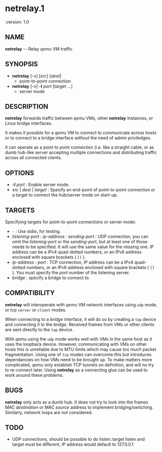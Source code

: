 # netrelay.1
:version: 1.0

## NAME

**netrelay** -- Relay _qemu_ VM traffic

## SYNOPSIS

- **netrelay** [-v] [_src_] [_dest_]
  - point-to-point connection
- **netrelay** [-v] **-l** _port_ [_target_ ...]
  - server mode

## DESCRIPTION

**netrelay** forwards traffic between _qemu_ VMs, other
**netrelay** instances, or Linux bridge interfaces.

It makes it possible for a _qemu_ VM to connect to communicate
across hosts or to connect to a bridge interface *without* the
need of admin priviledges.

It can operate as a point to point connection (i.e. like a
straight cable, or as dumb hub-like server accepting multiple
connections and distributing traffic across all connected
clients.

## OPTIONS

- **-l** _port_ : Enable server mode.
- _src_ | _dest_ | _target_ : Specify an end-point of
  point-to-point connection or a target to connect the hub/server
  mode on start-up.

## TARGETS

Specifying targets for point-to-point connections or server mode:

- `-` : Use stdio, for testing.
- _listening-port_ : _ip-address_ : _sending-port_ : UDP connection,
  you can omit the _listening-port_ or the _sending-port_, but at
  least one of those needs to be specified.  It will use the same
  value for the missing one.  IP address can be a IPv4 quad-dotted
  numbers, or an IPv6 address enclosed with square brackets ( `[]` ).
- _ip-address_ : _port_ : TCP connection,
  IP address can be a IPv4 quad-dotted numbers, or an IPv6
  address enclosed with square brackets ( `[]` ).  You must
  specify the _port_ number of the listening server.
- _bridge_ : specify a bridge to connect to.

## COMPATIBILITY

**netrelay** will interoperate with _qemu_ VM network interfaces
using `udp` mode, or tcp `server` or `client` modes.

When connecting to a _bridge_ interface, it will do so by
creating a `tap` device and connecting it to the _bridge_.
Received frames from VMs or other clients are sent directly
to the `tap` device.

With _qemu_ using the `udp` mode works well with VMs in the same
host as it uses the loopback device.  However, communicating with
VMs on other hosts this is unreliable due to MTU limits which
may cause too much packet fragmentation.  Using one of `tcp`
modes can overcome this but introduces dependancies on how
VMs need to be brought up.  To make matters more complicated,
_qemu_ only establish TCP tunnels on definition, and will no
try to re-connect later.  Using **netrelay** as a connecting
glue can be used to work around these problems.

## BUGS

**netrelay** only acts as a dumb hub. It does not try to
look into the frames *MAC destination* or *MAC source* address
to implement bridging/switching.  Similarly, network loops
are not considered.

## TODO
- UDP connections, should be possible to do listen::target
  listen and target must be different, IP address would
  default to 127.0.0.1

